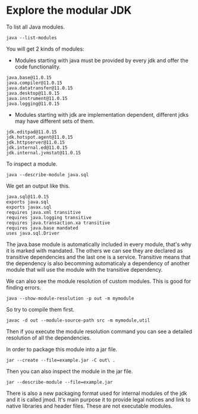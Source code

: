 # Explore the modular JDK

To list all Java modules.
```
java --list-modules
```

You will get 2 kinds of modules:

- Modules starting with java must be provided by every jdk and offer the code functionality.
```
java.base@11.0.15
java.compiler@11.0.15
java.datatransfer@11.0.15
java.desktop@11.0.15
java.instrument@11.0.15
java.logging@11.0.15
```

- Modules starting with jdk are implementation dependent, different jdks may have different sets of them.
```
jdk.editpad@11.0.15
jdk.hotspot.agent@11.0.15
jdk.httpserver@11.0.15
jdk.internal.ed@11.0.15
jdk.internal.jvmstat@11.0.15
```

To inspect a module.
```
java --describe-module java.sql
```

We get an output like this.
```
java.sql@11.0.15
exports java.sql
exports javax.sql
requires java.xml transitive
requires java.logging transitive
requires java.transaction.xa transitive
requires java.base mandated
uses java.sql.Driver
```

The java.base module is automatically included in every module, that's why it is marked with mandated.
The others we can see they are declared as transitive dependencies and the last one is a service.
Transitive means that the dependency is also becomming automaticaly a dependency of another module that will use the module with the transitive dependency.

We can also see the module resolution of custom modules. This is good for finding errors.
```
java --show-module-resolution -p out -m mymodule
```

So try to compile them first.
```
javac -d out --module-source-path src -m mymodule,util
```

Then if you execute the module resolution command you can see a detailed resolution of all the dependencies.

In order to package this module into a jar file.
```
jar --create --file=example.jar -C out\ .
```

Then you can also inspect the module in the jar file.
```
jar --describe-module --file=example.jar
```

There is also a new packaging format used for internal modules of the jdk and it is called jmod. It's main purpose it to provide legal notices and link to native libraries and header files. These are not executable modules.
